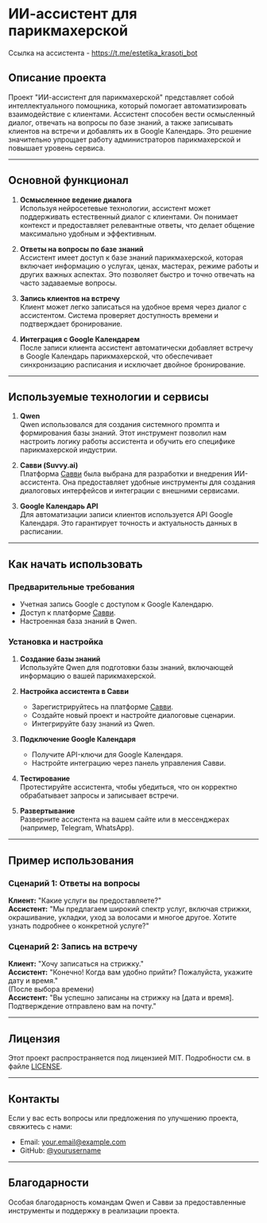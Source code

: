 # ИИ-ассистент для парикмахерской
Ссылка на ассистента -  https://t.me/estetika_krasoti_bot
## Описание проекта

Проект "ИИ-ассистент для парикмахерской" представляет собой интеллектуального помощника, который помогает автоматизировать взаимодействие с клиентами. Ассистент способен вести осмысленный диалог, отвечать на вопросы по базе знаний, а также записывать клиентов на встречи и добавлять их в Google Календарь. Это решение значительно упрощает работу администраторов парикмахерской и повышает уровень сервиса.

---

## Основной функционал

1. **Осмысленное ведение диалога**  
   Используя нейросетевые технологии, ассистент может поддерживать естественный диалог с клиентами. Он понимает контекст и предоставляет релевантные ответы, что делает общение максимально удобным и эффективным.

2. **Ответы на вопросы по базе знаний**  
   Ассистент имеет доступ к базе знаний парикмахерской, которая включает информацию о услугах, ценах, мастерах, режиме работы и других важных аспектах. Это позволяет быстро и точно отвечать на часто задаваемые вопросы.

3. **Запись клиентов на встречу**  
   Клиент может легко записаться на удобное время через диалог с ассистентом. Система проверяет доступность времени и подтверждает бронирование.

4. **Интеграция с Google Календарем**  
   После записи клиента ассистент автоматически добавляет встречу в Google Календарь парикмахерской, что обеспечивает синхронизацию расписания и исключает двойное бронирование.

---

## Используемые технологии и сервисы

1. **Qwen**  
   Qwen использовался для создания системного промпта и формирования базы знаний. Этот инструмент позволил нам настроить логику работы ассистента и обучить его специфике парикмахерской индустрии.

2. **Савви (Suvvy.ai)**  
   Платформа [Савви](https://suvvy.ai/) была выбрана для разработки и внедрения ИИ-ассистента. Она предоставляет удобные инструменты для создания диалоговых интерфейсов и интеграции с внешними сервисами.

3. **Google Календарь API**  
   Для автоматизации записи клиентов используется API Google Календаря. Это гарантирует точность и актуальность данных в расписании.

---

## Как начать использовать

### Предварительные требования
- Учетная запись Google с доступом к Google Календарю.
- Доступ к платформе [Савви](https://suvvy.ai/).
- Настроенная база знаний в Qwen.

### Установка и настройка
1. **Создание базы знаний**  
   Используйте Qwen для подготовки базы знаний, включающей информацию о вашей парикмахерской.

2. **Настройка ассистента в Савви**  
   - Зарегистрируйтесь на платформе [Савви](https://suvvy.ai/).  
   - Создайте новый проект и настройте диалоговые сценарии.  
   - Интегрируйте базу знаний из Qwen.

3. **Подключение Google Календаря**  
   - Получите API-ключи для Google Календаря.  
   - Настройте интеграцию через панель управления Савви.

4. **Тестирование**  
   Протестируйте ассистента, чтобы убедиться, что он корректно обрабатывает запросы и записывает встречи.

5. **Развертывание**  
   Разверните ассистента на вашем сайте или в мессенджерах (например, Telegram, WhatsApp).

---

## Пример использования

### Сценарий 1: Ответы на вопросы
**Клиент:** "Какие услуги вы предоставляете?"  
**Ассистент:** "Мы предлагаем широкий спектр услуг, включая стрижки, окрашивание, укладки, уход за волосами и многое другое. Хотите узнать подробнее о конкретной услуге?"

### Сценарий 2: Запись на встречу
**Клиент:** "Хочу записаться на стрижку."  
**Ассистент:** "Конечно! Когда вам удобно прийти? Пожалуйста, укажите дату и время."  
(После выбора времени)  
**Ассистент:** "Вы успешно записаны на стрижку на [дата и время]. Подтверждение отправлено вам на почту."

---

## Лицензия

Этот проект распространяется под лицензией MIT. Подробности см. в файле [LICENSE](LICENSE).

---

## Контакты

Если у вас есть вопросы или предложения по улучшению проекта, свяжитесь с нами:  
- Email: your.email@example.com  
- GitHub: [@yourusername](https://github.com/yourusername)

---

## Благодарности

Особая благодарность командам Qwen и Савви за предоставленные инструменты и поддержку в реализации проекта.
